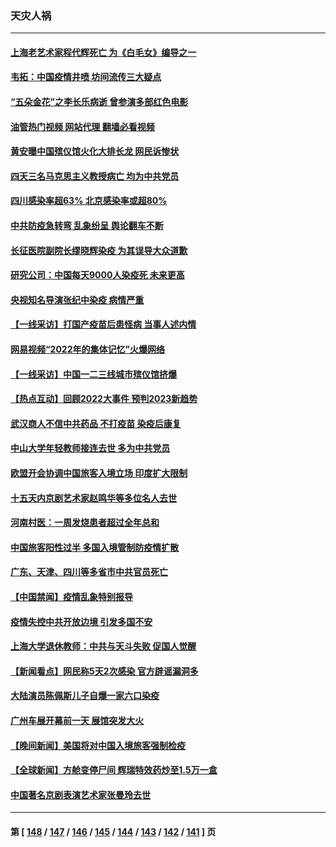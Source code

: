 ### 天灾人祸
---
#### [上海老艺术家程代辉死亡 为《白毛女》编导之一](../../pages/ncid280/n13894840.md?12301245) 
#### [韦拓：中国疫情井喷 坊间流传三大疑点](../../pages/ncid280/n13894528.md?12301245) 
#### [“五朵金花”之李长乐病逝 曾参演多部红色电影](../../pages/ncid280/n13894522.md?12301245) 
#### [油管热门视频 网站代理 翻墙必看视频](http://138.2.39.72:81/youtube.html?epic-marker?12301245)
#### [黄安曝中国殡仪馆火化大排长龙 网民诉惨状](../../pages/ncid280/n13894733.md?12301245) 
#### [四天三名马克思主义教授病亡 均为中共党员](../../pages/ncid280/n13894656.md?12301245) 
#### [四川感染率超63% 北京感染率或超80%](../../pages/ncid280/n13894673.md?12301245) 
#### [中共防疫急转弯 乱象纷呈 舆论翻车不断](../../pages/ncid280/n13894280.md?12301245) 
#### [长征医院副院长缪晓辉染疫 为其误导大众道歉](../../pages/ncid280/n13894605.md?12301245) 
#### [研究公司：中国每天9000人染疫死 未来更高](../../pages/ncid280/n13894550.md?12301245) 
#### [央视知名导演张纪中染疫 病情严重](../../pages/ncid280/n13894559.md?12301245) 
#### [【一线采访】打国产疫苗后患怪病 当事人述内情](../../pages/ncid280/n13894302.md?12301245) 
#### [网易视频“2022年的集体记忆”火爆网络](../../pages/ncid280/n13894498.md?12301245) 
#### [【一线采访】中国一二三线城市殡仪馆挤爆](../../pages/ncid280/n13894487.md?12301245) 
#### [【热点互动】回顾2022大事件 预判2023新趋势](../../pages/ncid280/n13894463.md?12301245) 
#### [武汉商人不信中共药品 不打疫苗 染疫后康复](../../pages/ncid280/n13894479.md?12301245) 
#### [中山大学年轻教师接连去世 多为中共党员](../../pages/ncid280/n13894464.md?12301245) 
#### [欧盟开会协调中国旅客入境立场 印度扩大限制](../../pages/ncid280/n13894366.md?12301245) 
#### [十五天内京剧艺术家赵鸣华等多位名人去世](../../pages/ncid280/n13894308.md?12301245) 
#### [河南村医：一周发烧患者超过全年总和](../../pages/ncid280/n13894367.md?12301245) 
#### [中国旅客阳性过半 多国入境管制防疫情扩散](../../pages/ncid280/n13894323.md?12301245) 
#### [广东、天津、四川等多省市中共官员死亡](../../pages/ncid280/n13894289.md?12301245) 
#### [【中国禁闻】疫情乱象特别报导](../../pages/ncid280/n13893959.md?12301245) 
#### [疫情失控中共开放边境 引发多国不安](../../pages/ncid280/n13894300.md?12301245) 
#### [上海大学退休教师：中共与天斗失败 促国人觉醒](../../pages/ncid280/n13894148.md?12301245) 
#### [【新闻看点】网民称5天2次感染 官方辟谣漏洞多](../../pages/ncid280/n13893923.md?12301245) 
#### [大陆演员陈佩斯儿子自爆一家六口染疫](../../pages/ncid280/n13894271.md?12301245) 
#### [广州车展开幕前一天 展馆突发大火](../../pages/ncid280/n13894270.md?12301245) 
#### [【晚间新闻】美国将对中国入境旅客强制检疫](../../pages/ncid280/n13894276.md?12301245) 
#### [【全球新闻】方舱变停尸间 辉瑞特效药炒至1.5万一盒](../../pages/ncid280/n13894275.md?12301245) 
#### [中国著名京剧表演艺术家张曼玲去世](../../pages/ncid280/n13894221.md?12301245) 

---
#### 第 [ [148](./148.md?12301245) / [147](./147.md?12301245) / [146](./146.md?12301245) / [145](./145.md?12301245) / [144](./144.md?12301245) / [143](./143.md?12301245) / [142](./142.md?12301245) / [141](./141.md?12301245) ] 页
